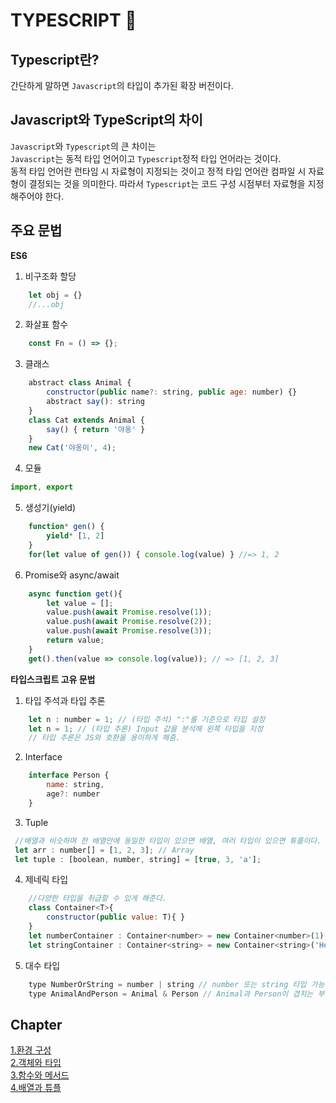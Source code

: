 # TYPESCRIPT 📜

## Typescript란?
간단하게 말하면 `Javascript`의 타입이 추가된 확장 버전이다.

## Javascript와 TypeScript의 차이
`Javascript`와 `Typescript`의 큰 차이는  
`Javascript`는 동적 타입 언어이고 `Typescript`정적 타입 언어라는 것이다.  
동적 타입 언어란 런타임 시 자료형이 지정되는 것이고 정적 타입 언어란 컴파일 시 자료형이 결정되는 것을 의미한다.
따라서 `Typescript`는 코드 구성 시점부터 자료형을 지정해주어야 한다.

## 주요 문법
**ES6**
1. 비구조화 할당
```javascript
    let obj = {}
    //...obj
```
2. 화살표 함수
```javascript
    const Fn = () => {};
```
3. 클래스
```javascript
    abstract class Animal {
        constructor(public name?: string, public age: number) {}
        abstract say(): string
    }
    class Cat extends Animal {
        say() { return '야옹' }
    }
    new Cat('야옹이', 4);
```
4. 모듈
```javascript
import, export
```
5. 생성기(yield)
```javascript
    function* gen() {
        yield* [1, 2]
    }
    for(let value of gen()) { console.log(value) } //=> 1, 2
```

6. Promise와 async/await
```javascript
    async function get(){
        let value = [];
        value.push(await Promise.resolve(1));
        value.push(await Promise.resolve(2));
        value.push(await Promise.resolve(3));
        return value;
    }
    get().then(value => console.log(value)); // => [1, 2, 3]
```

**타입스크립트 고유 문법**
1. 타입 주석과 타입 추론
```javascript
    let n : number = 1; // (타입 주석) ":"를 기준으로 타입 설정
    let n = 1; // (타입 추론) Input 값을 분석해 왼쪽 타입을 지정
    // 타입 추론은 JS와 호환을 용이하게 해줌.
```

2. Interface
```javascript
    interface Person {
        name: string,
        age?: number
    }
```
3. Tuple
```javascript
 //배열과 비슷하며 한 배열안에 동일한 타입이 있으면 배열, 여러 타입이 있으면 튜플이다.
 let arr : number[] = [1, 2, 3]; // Array
 let tuple : [boolean, number, string] = [true, 3, 'a'];
```

4. 제네릭 타입
```javascript
    //다양한 타입을 취급할 수 있게 해준다.
    class Container<T>{
        constructor(public value: T){ }
    }
    let numberContainer : Container<number> = new Container<number>(1);
    let stringContainer : Container<string> = new Container<string>('Hello world');
```

5. 대수 타입
```javascript
    type NumberOrString = number | string // number 또는 string 타입 가능
    type AnimalAndPerson = Animal & Person // Animal과 Person이 겹치는 부분의 타입.
```

## Chapter
[1.환경 구성](./Chapter1)  
[2.객체와 타입](./Chapter2)  
[3.함수와 메서드](./Chapter3)  
[4.배열과 튜플](./Chapter4)  